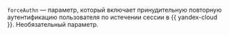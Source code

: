 `forceAuthn` — параметр, который включает принудительную повторную аутентификацию пользователя по истечении сессии в {{ yandex-cloud }}. Необязательный параметр.
